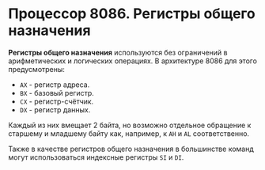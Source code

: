 # Процессор 8086. Регистры общего назначения

**Регистры общего назначения** используются без ограничений в арифметических
и логических операциях. В архитектуре 8086 для этого предусмотрены:

- `AX` - регистр адреса.
- `BX` - базовый регистр.
- `CX` - регистр-счётчик.
- `DX` - регистр данных.

Каждый из них вмещает 2 байта, но возможно отдельное обращение к старшему и
младшему байту как, например, к `AH` и `AL` соответственно.

Также в качестве регистров общего назначения в большинстве команд могут
использоваться индексные регистры `SI` и `DI`.
